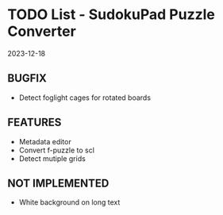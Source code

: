 # TODO List - SudokuPad Puzzle Converter

2023-12-18

## BUGFIX

 - Detect foglight cages for rotated boards

## FEATURES

-   Metadata editor
-   Convert f-puzzle to scl
-   Detect mutiple grids

## NOT IMPLEMENTED

-   White background on long text

